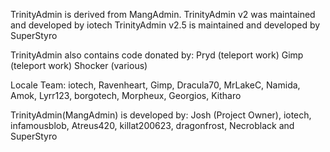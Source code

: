 TrinityAdmin is derived from MangAdmin.
TrinityAdmin v2 was maintained and developed by iotech
TrinityAdmin v2.5 is maintained and developed by SuperStyro


TrinityAdmin also contains code donated by:
Pryd (teleport work)
Gimp (teleport work)
Shocker (various)

Locale Team:
iotech, Ravenheart, Gimp, Dracula70, MrLakeC, Namida, Amok, Lyrr123, borgotech, Morpheux, Georgios, Kitharo

TrinityAdmin(MangAdmin) is developed by:
Josh (Project Owner), iotech, infamousblob, Atreus420, killat200623, dragonfrost, Necroblack and SuperStyro
